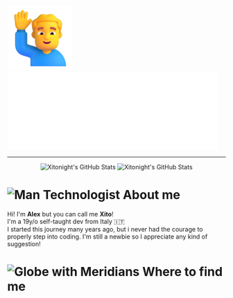 <p align="left">
    <img src="./assets/man_raising_hand.png" height="150" width="150">
    <img src="./assets/hi_there.png">
</p>

----------

<div align="center">
    <img src="https://github-readme-stats.vercel.app/api?username=Xitonight&theme=dark&show_icons=true&hide_border=true&count_private=true" alt="Xitonight's GitHub Stats" height="180"/>
    <img src="https://github-readme-stats.vercel.app/api/top-langs/?username=Xitonight&theme=dark&show_icons=true&hide_border=true&layout=compact" alt="Xitonight's GitHub Stats" height="180" />
</div>


# <img src="https://raw.githubusercontent.com/Tarikul-Islam-Anik/Animated-Fluent-Emojis/master/Emojis/People/Man%20Technologist.png" alt="Man Technologist" width="30" height="30" /> About me

Hi! I'm **Alex** but you can call me **Xito**! <br>
I'm a 19y/o self-taught dev from Italy 🇮🇹 <br>
I started this journey many years ago, but i never had the courage to properly step into coding. I'm still a newbie so I appreciate any kind of suggestion!

# <img src="https://raw.githubusercontent.com/Tarikul-Islam-Anik/Animated-Fluent-Emojis/master/Emojis/Travel%20and%20places/Globe%20with%20Meridians.png" alt="Globe with Meridians" width="30" height="30" /> Where to find me

